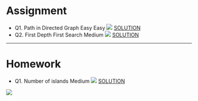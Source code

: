 # Assignment
 
- Q1. Path in Directed Graph Easy Easy [![](https://img.shields.io/badge/-EASY-green)]() [SOLUTION](src/main/java/com/scaler/dsa/assignment/PathinDirectedGraph.java)
- Q2. First Depth First Search Medium [![](https://img.shields.io/badge/-MEDIUM-yellow)]() [SOLUTION](src/main/java/com/scaler/dsa/assignment/FirstDepthFirstSearch.java)

*** 

# Homework
 
- Q1. Number of islands Medium [![](https://img.shields.io/badge/-MEDIUM-yellow)]() [SOLUTION](src/main/java/com/scaler/dsa/homework/Numberofislands.java) 

[![](https://img.shields.io/badge/github-blue?style=for-the-badge)](https://github.com/pashmash372)
